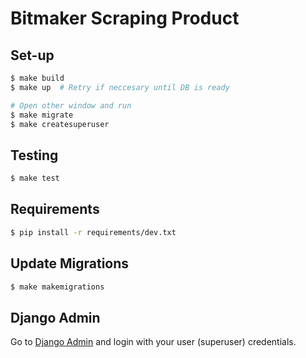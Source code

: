 # Bitmaker Scraping Product

## Set-up

```sh
$ make build
$ make up  # Retry if neccesary until DB is ready

# Open other window and run
$ make migrate
$ make createsuperuser
```

## Testing

```sh
$ make test
```

## Requirements

```sh
$ pip install -r requirements/dev.txt
```

## Update Migrations

```sh
$ make makemigrations
```

## Django Admin

Go to [Django Admin](http://localhost:8000/admin) and login with your user (superuser) credentials.
